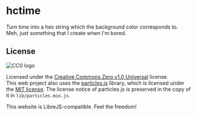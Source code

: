 hctime
======

Turn time into a hex string which the background color corresponds to.  
Meh, just something that I create when I'm bored.

License
-------

![CC0 logo](http://upload.wikimedia.org/wikipedia/commons/thumb/5/52/Cc-zero.svg/64px-Cc-zero.svg.png)

Licensed under the [Creative Commons Zero v1.0 Universal](LICENSE) license.  
This web project also uses the [particles.js](http://github.com/VincentGarreau/particles.js)
library, which is licensed under the [MIT license](https://opensource.org/licenses/MIT).
The license notice of particles.js is preserved in the copy of it in `lib/particles.min.js`.

This website is LibreJS-compatible. Feel the freedom!
